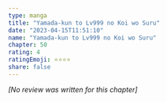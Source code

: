 ```yaml
---
type: manga
title: "Yamada-kun to Lv999 no Koi wo Suru"
date: "2023-04-15T11:51:10"
name: "Yamada-kun to Lv999 no Koi wo Suru"
chapter: 50
rating: 4
ratingEmoji: ⭐️⭐️⭐️⭐️
share: false
---
```


*[No review was written for this chapter]*
